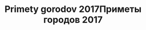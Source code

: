 ---
title: ['Primety gorodov 2017', 'Приметы городов 2017']
categories: [exhibitions&festivals, media, education&culture]
designEnd: 2017
---